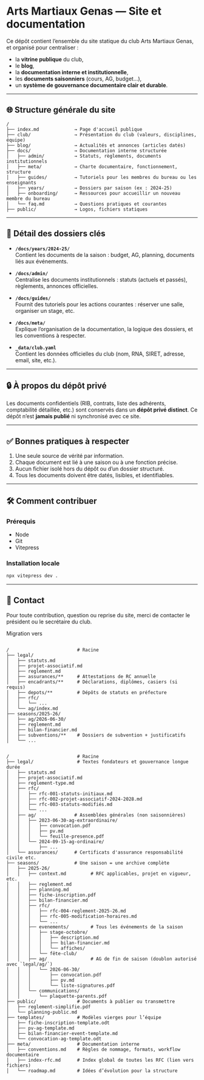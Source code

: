 # Arts Martiaux Genas — Site et documentation

Ce dépôt contient l’ensemble du site statique du club Arts Martiaux Genas, et organisé pour centraliser :

- la **vitrine publique** du club,
- le **blog**,
- la **documentation interne et institutionnelle**,
- les **documents saisonniers** (cours, AG, budget...),
- un **système de gouvernance documentaire clair et durable**.

---

## 🌐 Structure générale du site

```
/
├── index.md             → Page d'accueil publique
├── club/                → Présentation du club (valeurs, disciplines, équipe)
├── blog/                → Actualités et annonces (articles datés)
├── docs/                → Documentation interne structurée
│   ├── admin/           → Statuts, règlements, documents institutionnels
│   ├── meta/            → Charte documentaire, fonctionnement, structure
│   ├── guides/          → Tutoriels pour les membres du bureau ou les enseignants
│   ├── years/           → Dossiers par saison (ex : 2024-25)
│   ├── onboarding/      → Ressources pour accueillir un nouveau membre du bureau
│   └── faq.md           → Questions pratiques et courantes
├── public/              → Logos, fichiers statiques
```

---

## 📁 Détail des dossiers clés

- **`/docs/years/2024-25/`**  
  Contient les documents de la saison : budget, AG, planning, documents liés aux événements.

- **`/docs/admin/`**  
  Centralise les documents institutionnels : statuts (actuels et passés), règlements, annonces officielles.

- **`/docs/guides/`**  
  Fournit des tutoriels pour les actions courantes : réserver une salle, organiser un stage, etc.

- **`/docs/meta/`**  
  Explique l’organisation de la documentation, la logique des dossiers, et les conventions à respecter.

- **`_data/club.yaml`**  
  Contient les données officielles du club (nom, RNA, SIRET, adresse, email, site, etc.).

---

## 🔒 À propos du dépôt privé

Les documents confidentiels (RIB, contrats, liste des adhérents, comptabilité détaillée, etc.) sont conservés dans un **dépôt privé distinct**. Ce dépôt n’est **jamais publié** ni synchronisé avec ce site.

---

## ✅ Bonnes pratiques à respecter

1. Une seule source de vérité par information.
2. Chaque document est lié à une saison ou à une fonction précise.
3. Aucun fichier isolé hors du dépôt ou d’un dossier structuré.
4. Tous les documents doivent être datés, lisibles, et identifiables.

---

## 🛠️ Comment contribuer

### Prérequis

- Node
- Git
- Vitepress

### Installation locale

```bash
npx vitepress dev .
```

---

## 🤝 Contact

Pour toute contribution, question ou reprise du site, merci de contacter le président ou le secrétaire du club.

Migration vers

```

/                         # Racine
├── legal/
│   ├── statuts.md
│   ├── projet-associatif.md
│   ├── reglement.md
│   ├── assurances/**     # Attestations de RC annuelle
│   ├── encadrants/**     # Déclarations, diplômes, casiers (si requis)
│   ├── depots/**         # Dépôts de statuts en préfecture
│   ├── rfc/
│   │   └── ...
│   └── ag/index.md
├── seasons/2025-26/
│   ├── ag/2026-06-30/
│   ├── reglement.md
│   ├── bilan-financier.md
│   ├── subventions/**    # Dossiers de subvention + justificatifs
│   └── ...


/                         # Racine
├── legal/                # Textes fondateurs et gouvernance longue durée
│   ├── statuts.md
│   ├── projet-associatif.md
│   ├── reglement-type.md
│   ├── rfc/
│   │   ├── rfc-001-statuts-initiaux.md
│   │   ├── rfc-002-projet-associatif-2024-2028.md
│   │   ├── rfc-003-statuts-modifiés.md
│   │   └── ...
│   ├── ag/              # Assemblées générales (non saisonnières)
│   │   ├── 2023-06-30-ag-extraordinaire/
│   │   │   ├── convocation.pdf
│   │   │   ├── pv.md
│   │   │   └── feuille-presence.pdf
│   │   └── 2024-09-15-ag-ordinaire/
│   │       ├── ...
│   └── assurances/      # Certificats d'assurance responsabilité civile etc.
├── seasons/             # Une saison = une archive complète
│   ├── 2025-26/
│   │   ├── context.md         # RFC applicables, projet en vigueur, etc.
│   │   ├── reglement.md
│   │   ├── planning.md
│   │   ├── fiche-inscription.pdf
│   │   ├── bilan-financier.md
│   │   ├── rfc/
│   │   │   ├── rfc-004-reglement-2025-26.md
│   │   │   ├── rfc-005-modification-horaires.md
│   │   │   └── ...
│   │   ├── evenements/        # Tous les événements de la saison
│   │   │   ├── stage-octobre/
│   │   │   │   ├── description.md
│   │   │   │   ├── bilan-financier.md
│   │   │   │   └── affiches/
│   │   │   └── fête-club/
│   │   ├── ag/                # AG de fin de saison (doublon autorisé avec `legal/ag/`)
│   │   │   └── 2026-06-30/
│   │   │       ├── convocation.pdf
│   │   │       ├── pv.md
│   │   │       └── liste-signatures.pdf
│   │   └── communications/
│   │       └── plaquette-parents.pdf
├── public/               # Documents à publier ou transmettre
│   ├── reglement-simplifie.pdf
│   └── planning-public.md
├── templates/            # Modèles vierges pour l’équipe
│   ├── fiche-inscription-template.odt
│   ├── pv-ag-template.md
│   ├── bilan-financier-event-template.md
│   └── convocation-ag-template.odt
├── meta/                 # Documentation interne
│   ├── conventions.md    # Règles de nommage, formats, workflow documentaire
│   ├── index-rfc.md      # Index global de toutes les RFC (lien vers fichiers)
│   └── roadmap.md        # Idées d’évolution pour la structure
```